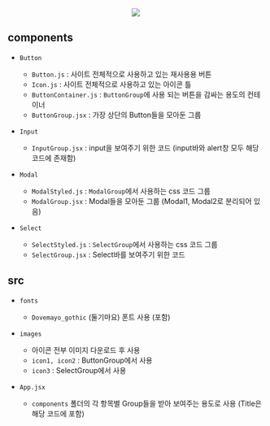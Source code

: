 <div align='center'>
    <img src="https://capsule-render.vercel.app/api?type=soft&color=auto&text=React%20hh99%20week2%20Task&fontSize=40&animation=twinkling" />
</div>

## components

- `Button`
    - `Button.js` : 사이트 전체적으로 사용하고 있는 재사용용 버튼
    - `Icon.js` : 사이트 전체적으로 사용하고 있는 아이콘 틀
    - `ButtonContainer.js` : `ButtonGroup`에 사용 되는 버튼을 감싸는 용도의 컨테이너
    - `ButtonGroup.jsx` : 가장 상단의 Button들을 모아둔 그룹

- `Input`
    - `InputGroup.jsx` : input을 보여주기 위한 코드 (input바와 alert창 모두 해당 코드에 존재함)

- `Modal`
    - `ModalStyled.js` : `ModalGroup`에서 사용하는 css 코드 그룹
    - `ModalGroup.jsx` : Modal들을 모아둔 그룹 (Modal1, Modal2로 분리되어 있음)


- `Select`
    - `SelectStyled.js` : `SelectGroup`에서 사용하는 css 코드 그룹
    - `SelectGroup.jsx` : Select바를 보여주기 위한 코드



## src

- `fonts`
    - `Dovemayo_gothic` (둘기마요) 폰트 사용 (포함)

- `images`
    - 아이콘 전부 이미지 다운로드 후 사용
    - `icon1, icon2` : ButtonGroup에서 사용
    - `icon3` : SelectGroup에서 사용

- `App.jsx`
    - `components` 폴더의 각 항목별 Group들을 받아 보여주는 용도로 사용 (Title은 해당 코드에 포함)